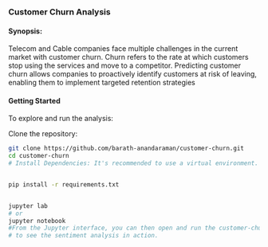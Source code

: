 ### Customer Churn Analysis 
#### Synopsis: 
Telecom and Cable companies face multiple challenges in the current market with customer churn. Churn refers to the rate at which customers stop using the services and move to a competitor. Predicting customer churn allows companies to proactively identify customers at risk of leaving, enabling them to implement targeted retention strategies

#### Getting Started
To explore and run the analysis:

Clone the repository:
``` Bash
git clone https://github.com/barath-anandaraman/customer-churn.git
cd customer-churn
# Install Dependencies: It's recommended to use a virtual environment.


pip install -r requirements.txt
```
``` Bash

jupyter lab
# or
jupyter notebook
#From the Jupyter interface, you can then open and run the customer-churn.ipynb files 
# to see the sentiment analysis in action.
